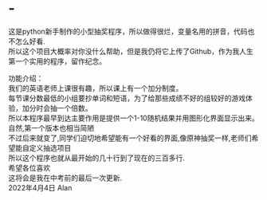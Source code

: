 # -
这是python新手制作的小型抽奖程序，所以做得很烂，变量名用的拼音，代码也不怎么好看.  
所以这个项目大概率对你没什么帮助，但是我仍将它上传了Github，作为我人生第一个实用的程序，留作纪念。  
  
功能介绍：  
我们的英语老师上课很有趣，所以课上有一个加分制度。  
每节课分数最低的小组要抄单词和短语，为了给那些成绩不好的组较好的游戏体验，加分时会抽一个倍数。  
所以本程序最早到达主要作用是提供一个1-10随机结果并用图形化界面显示出来。自然,第一个版本也相当简陋  
不过后来就变了,同学们迫切地希望能有一个好看的界面,像原神抽奖一样,老师们希望能自定义抽选项目  
所以这个程序也就从最开始的几十行到了现在的三百多行.  
希望各位喜欢  
这将会是我在中考前的最后一次更新.  
2022年4月4日  Alan
